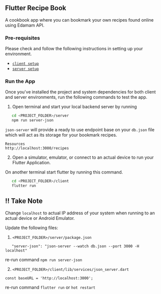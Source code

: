 ## Flutter Recipe Book

A cookbook app where you can bookmark your own recipes found online using Edamam API.

### Pre-requisites

Please check and follow the following instructions in setting up your environment.

- [`client setup`](https://github.com/louieseno/flutter_recipe_book/blob/client/client/README.md)
- [`server setup`](https://github.com/louieseno/flutter_recipe_book/blob/client/server/README.md)

### Run the App

Once you've installed the project and system dependencies for both client and server environments, run the following commands to test the app.

1.  Open terminal and start your local backend server by running

```bash
   cd <PROJECT_FOLDER>/server
   npm run server-json
```

`json-server` will provide a ready to use endpoint base on your `db.json` file which will act as its storage for your bookmark recipes.

```
Resources
http://localhost:3000/recipes
```

2.  Open a simulator, emulator, or connect to an actual device to run your Flutter Application.

On another terminal start flutter by running this command.

```bash
   cd <PROJECT_FOLDER>/client
   flutter run
```

## :bangbang: Take Note

Change `localhost` to actual IP address of your system when running to an actual device or Android Emulator.

Update the following files:

1. `<PROJECT_FOLDER>/server/package.json`

```
   "server-json": "json-server --watch db.json --port 3000 -H localhost"
```

re-run command `npm run server-json`

2. `<PROJECT_FOLDER>/client/lib/services/json_server.dart`

```
const baseURL = 'http://localhost:3000';
```

re-run command `flutter run` or `hot restart`
